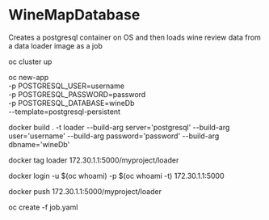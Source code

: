 # WineMapDatabase
Creates a postgresql container on OS and then loads wine review data from a data loader image as a job

oc cluster up

oc new-app \
    -p POSTGRESQL_USER=username \
    -p POSTGRESQL_PASSWORD=password \
    -p POSTGRESQL_DATABASE=wineDb\
    --template=postgresql-persistent
    
docker build . -t loader --build-arg server='postgresql' --build-arg user='username' --build-arg password='password' --build-arg dbname='wineDb'

docker tag loader 172.30.1.1:5000/myproject/loader

docker login -u $(oc whoami) -p $(oc whoami -t) 172.30.1.1:5000

docker push 172.30.1.1:5000/myproject/loader

oc create -f job.yaml
